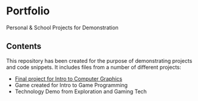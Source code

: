 # Portfolio
Personal &amp; School Projects for Demonstration

## Contents
This repository has been created for the purpose of demonstrating projects and code snippets. It includes files from a number of different projects:
 * [Final project for Intro to Computer Graphics](GraphicsProjectFinal)
 * Game created for Intro to Game Programming
 * Technology Demo from Exploration and Gaming Tech
 
